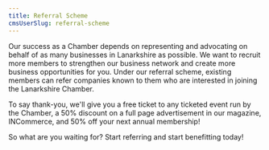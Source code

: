 ```yaml
---
title: Referral Scheme
cmsUserSlug: referral-scheme
---
```


Our success as a Chamber depends on representing and advocating on behalf of as many businesses in Lanarkshire as possible. We want to recruit more members to strengthen our business network and create more business opportunities for you. Under our referral scheme, existing members can refer companies known to them who are interested in joining the Lanarkshire Chamber.

To say thank-you, we'll give you a free ticket to any ticketed event run by the Chamber, a 50% discount on a full page advertisement in our magazine, INCommerce, and 50% off your next annual membership!

So what are you waiting for? Start referring and start benefitting today!